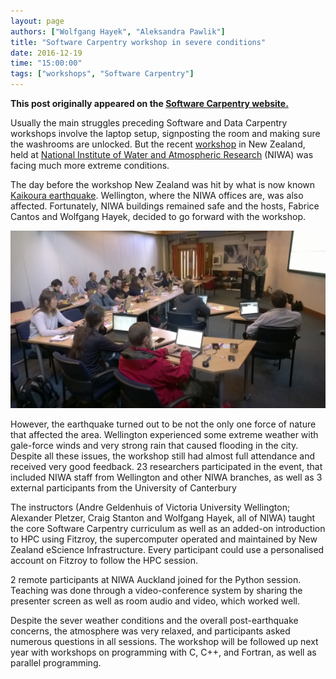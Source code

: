 ```yaml
---
layout: page
authors: ["Wolfgang Hayek", "Aleksandra Pawlik"]
title: "Software Carpentry workshop in severe conditions"
date: 2016-12-19
time: "15:00:00"
tags: ["workshops", "Software Carpentry"]
---
```


<p><b>This post originally appeared on the <a href="https://software-carpentry.org/">Software Carpentry website.</a></b></p>

Usually the main struggles preceding Software and Data Carpentry workshops involve the laptop setup, signposting the room and making sure the washrooms are unlocked. But the recent [workshop](https://tinyendian.github.io/2016-11-15-wellington/) in New Zealand, held at [National Institute of Water and Atmospheric Research](https://www.niwa.co.nz/) (NIWA) was facing much more extreme conditions.

The day before the workshop New Zealand was hit by what is now known [Kaikoura earthquake](https://en.wikipedia.org/wiki/2016_Kaikoura_earthquake). Wellington, where the NIWA offices are, was also affected. Fortunately, NIWA buildings remained safe and the hosts, Fabrice Cantos and Wolfgang Hayek, decided to go forward with the workshop. 

![](/files/2016/12/NIWA_workshop.jpg)

However, the earthquake turned out to be not the only one force of nature that affected the area. Wellington experienced some extreme weather with gale-force winds and very strong rain that caused flooding in the city. Despite all these issues, the workshop still had almost full attendance and received very good feedback. 23 researchers participated in the event, that included NIWA staff from Wellington and other NIWA branches, as well as 3 external participants from the University of Canterbury

The instructors (Andre Geldenhuis of Victoria University Wellington; Alexander Pletzer, Craig Stanton and Wolfgang Hayek, all of NIWA) taught the core Software Carpentry curriculum as well as  an added-on introduction to HPC using Fitzroy, the supercomputer operated and maintained by New Zealand eScience Infrastructure. Every participant could use a personalised account on Fitzroy to follow the HPC session.
 
2 remote participants at NIWA Auckland joined for the Python session. Teaching was done through a video-conference system by sharing the presenter screen as well as room audio and video, which worked well. 

Despite the sever weather conditions and the overall post-earthquake concerns, the atmosphere was very relaxed, and participants asked numerous questions in all sessions.  The workshop will be followed up next year with workshops on programming with C, C++, and Fortran, as well as parallel programming.


